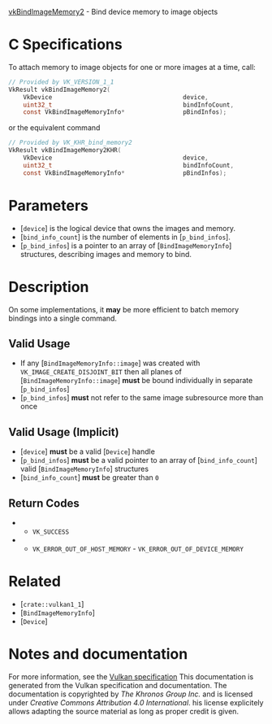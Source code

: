 [vkBindImageMemory2](https://www.khronos.org/registry/vulkan/specs/1.3-extensions/man/html/vkBindImageMemory2.html) - Bind device memory to image objects

# C Specifications
To attach memory to image objects for one or more images at a time, call:
```c
// Provided by VK_VERSION_1_1
VkResult vkBindImageMemory2(
    VkDevice                                    device,
    uint32_t                                    bindInfoCount,
    const VkBindImageMemoryInfo*                pBindInfos);
```
or the equivalent command
```c
// Provided by VK_KHR_bind_memory2
VkResult vkBindImageMemory2KHR(
    VkDevice                                    device,
    uint32_t                                    bindInfoCount,
    const VkBindImageMemoryInfo*                pBindInfos);
```

# Parameters
- [`device`] is the logical device that owns the images and memory.
- [`bind_info_count`] is the number of elements in [`p_bind_infos`].
- [`p_bind_infos`] is a pointer to an array of [`BindImageMemoryInfo`] structures, describing images and memory to bind.

# Description
On some implementations, it  **may**  be more efficient to batch memory bindings
into a single command.
## Valid Usage
-    If any [`BindImageMemoryInfo::image`] was created with `VK_IMAGE_CREATE_DISJOINT_BIT` then all planes of [`BindImageMemoryInfo::image`] **must**  be bound individually in separate [`p_bind_infos`]
-  [`p_bind_infos`] **must**  not refer to the same image subresource more than once

## Valid Usage (Implicit)
-  [`device`] **must**  be a valid [`Device`] handle
-  [`p_bind_infos`] **must**  be a valid pointer to an array of [`bind_info_count`] valid [`BindImageMemoryInfo`] structures
-  [`bind_info_count`] **must**  be greater than `0`

## Return Codes
*   - `VK_SUCCESS` 
*   - `VK_ERROR_OUT_OF_HOST_MEMORY`  - `VK_ERROR_OUT_OF_DEVICE_MEMORY`

# Related
- [`crate::vulkan1_1`]
- [`BindImageMemoryInfo`]
- [`Device`]

# Notes and documentation
For more information, see the [Vulkan specification](https://www.khronos.org/registry/vulkan/specs/1.3-extensions/html/vkspec.html)
This documentation is generated from the Vulkan specification and documentation.
The documentation is copyrighted by *The Khronos Group Inc.* and is licensed under *Creative Commons Attribution 4.0 International*.
his license explicitely allows adapting the source material as long as proper credit is given.
        